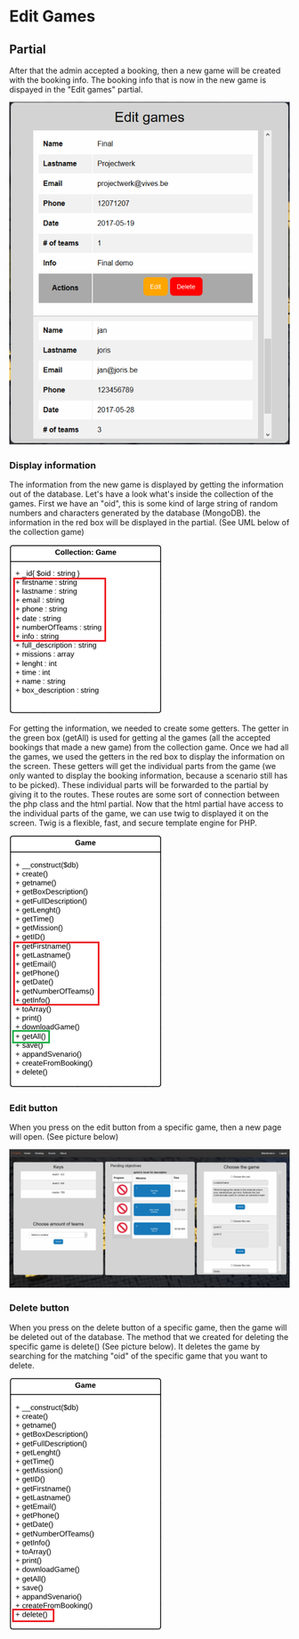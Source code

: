 # Edit Games

## Partial

After that the admin accepted a booking, then a new game will be created with the booking info. The booking info that is now in the new game is dispayed in the "Edit games" partial.

![](/assets/Editgames.png)

### Display information

The information from the new game is displayed by getting the information out of the database. Let's have a look what's inside the collection of the games. First we have an "oid", this is some kind of large string of random numbers and characters generated by the database \(MongoDB\). the information in the red box will be displayed in the partial. \(See UML below of the collection game\)

![](/assets/gamecollection.png)

For getting the information, we needed to create some getters. The getter in the green box \(getAll\) is used for getting al the games \(all the accepted bookings that made a new game\) from the collection game. Once we had all the games, we used the getters in the red box to display the information on the screen. These getters will get the individual parts from the game \(we only wanted to display the booking information, because a scenario still has to be picked\). These individual parts will be forwarded to the partial by giving it to the routes. These routes are some sort of connection between the php class and the html partial. Now that the html partial have access to the individual parts of the game, we can use twig to displayed it on the screen. Twig is a flexible, fast, and secure template engine for PHP.

![](/assets/gameuml.png)

### Edit button

When you press on the edit button from a specific game, then a new page will open. \(See picture below\)

![](/assets/editpage.png)

### Delete button

When you press on the delete button of a specific game, then the game will be deleted out of the database. The method that we created for deleting the specific game is delete\(\) \(See picture below\). It deletes the game by searching for the matching "oid" of the specific game that you want to delete.

![](/assets/gameUmlDel.png)

